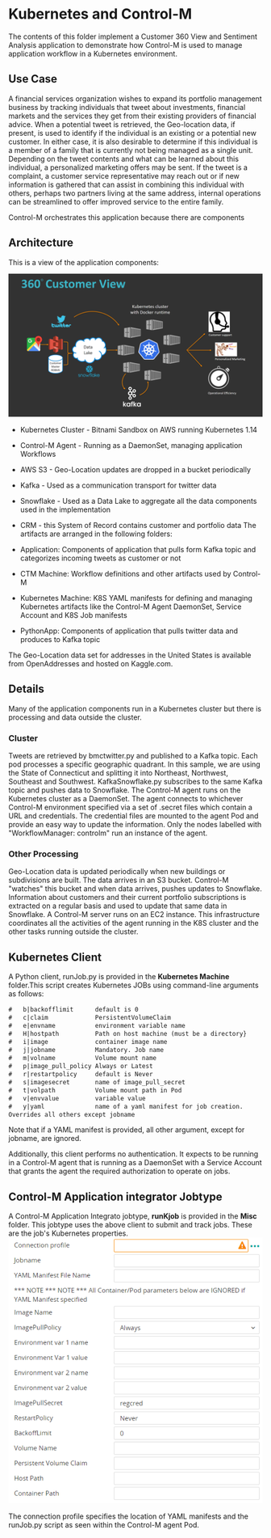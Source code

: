 # **Kubernetes and Control-M**

The contents of this folder implement a Customer 360 View and Sentiment Analysis application to demonstrate how Control-M is used to manage application workflow in a Kubernetes environment. 

## **Use Case**

A financial services organization wishes to expand its portfolio management business by tracking individuals that tweet about investments, financial markets and the services they get from their existing providers of financial advice. When a potential tweet is retrieved, the Geo-location data, if present, is used to identify if the individual is an existing or a potential new customer. In either case, it is also desirable to determine if this individual is a member of a family that is currently not being managed as a single unit. Depending on the tweet contents and what can be learned about this individual, a personalized marketing offers may be sent. If the tweet is a complaint, a customer service representative may reach out or if new information is gathered that can assist in combining this individual with others, perhaps two partners living at the same address, internal operations can be streamlined to offer improved service to the entire family.

Control-M orchestrates this application because there are components 

## **Architecture**
This is a view of the application components:

![Architecture](Images/Cust360Arch.png)

 - Kubernetes Cluster - Bitnami Sandbox on AWS running Kubernetes 1.14
 - Control-M Agent - Running as a DaemonSet, managing application Workflows
 - AWS S3 - Geo-Location updates are dropped in a bucket periodically
 - Kafka - Used as a communication transport for twitter data 
 - Snowflake - Used as a Data Lake to aggregate all the data components used in the implementation
 - CRM - this System of Record contains customer and portfolio data
 The artifacts are arranged in the following folders:
 
 - Application:	Components of application that pulls form Kafka topic and categorizes incoming tweets as customer or not
 - CTM Machine:	Workflow definitions and other artifacts used by Control-M
 - Kubernetes Machine:	K8S YAML manifests for defining and managing Kubernetes artifacts like the Control-M Agent DaemonSet, Service Account and K8S Job manifests
 - PythonApp:	Components of application that pulls twitter data and produces to Kafka topic

The Geo-Location data set for addresses in the United States  is available from OpenAddresses and hosted on Kaggle.com.

## Details
Many of the application components run in a Kubernetes cluster but there is processing and data outside the cluster. 
### Cluster 
Tweets are retrieved by bmctwitter.py and published to a Kafka topic. Each pod processes a specific geographic quadrant. In this sample, we are using the State of Connecticut and splitting it into Northeast, Northwest, Southeast and Southwest.
KafkaSnowflake.py subscribes to the same Kafka topic and pushes data to Snowflake.
The Control-M agent runs on the Kubernetes cluster as a DaemonSet. The agent connects to whichever Control-M environment specified via a set of .secret files which contain a URL and credentials. The credential files are mounted to the agent Pod and provide an easy way to update the information.  Only the nodes labelled with "WorkflowManager: controlm" run an instance of the agent.
### Other Processing
Geo-Location data is updated periodically when new buildings or subdivisions are built. The data arrives in an S3 bucket. Control-M "watches" this bucket and when data arrives, pushes updates to Snowflake.
Information about customers and their current portfolio subscriptions is extracted on a regular basis and used to update that same data in Snowflake.
A Control-M server runs on an EC2 instance. This infrastructure coordinates all the activities of the agent running in the K8S cluster and the other tasks running outside the cluster. 
## Kubernetes Client
A Python client, runJob.py is provided in the **Kubernetes Machine** folder.This script creates Kubernetes JOBs using command-line arguments as follows:

    #   b|backofflimit      default is 0
    #   c|claim             PersistentVolumeClaim
    #   e|envname           environment variable name
    #   H|hostpath          Path on host machine (must be a directory}
    #   i|image             container image name
    #   j|jobname           Mandatory. Job name
    #   m|volname           Volume mount name
    #   p|image_pull_policy Always or Latest
    #   r|restartpolicy     default is Never
    #   s|imagesecret       name of image_pull_secret
    #   t|volpath           Volume mount path in Pod
    #   v|envvalue          variable value
    #   y|yaml              name of a yaml manifest for job creation. Overrides all others except jobname
	
Note that if a YAML manifest is provided, all other argument, except for jobname, are ignored.

Additionally, this client performs no authentication. It expects to be running in a Control-M agent that is running as a DaemonSet with a Service Account that grants the agent the required authorization to operate on jobs.

## Control-M Application integrator Jobtype
A Control-M Application Integrato jobtype, **runKjob** is provided in the **Misc** folder. This jobtype uses the above client to submit and track jobs.
These are the job's Kubernetes properties.
![Kubernetes Jobtype ](Images/runKjobJobArguments.png)

The connection profile specifies the location of YAML manifests and the runJob.py script as seen within the Control-M agent Pod. 
